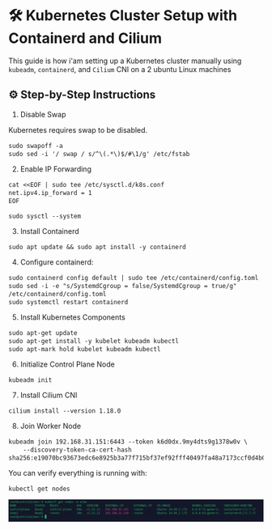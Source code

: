 # 🛠️ Kubernetes Cluster Setup with Containerd and Cilium

This guide is how i'am setting up a Kubernetes cluster manually using `kubeadm`, `containerd`, and `Cilium` CNI on a 2 ubuntu Linux machines

## ⚙️ Step-by-Step Instructions

1. Disable Swap

Kubernetes requires swap to be disabled.

```
sudo swapoff -a
sudo sed -i '/ swap / s/^\(.*\)$/#\1/g' /etc/fstab
```


2. Enable IP Forwarding
```
cat <<EOF | sudo tee /etc/sysctl.d/k8s.conf
net.ipv4.ip_forward = 1
EOF
```
```
sudo sysctl --system
```

3. Install Containerd

```
sudo apt update && sudo apt install -y containerd
```

4. Configure containerd:

```
sudo containerd config default | sudo tee /etc/containerd/config.toml
sudo sed -i -e "s/SystemdCgroup = false/SystemdCgroup = true/g" /etc/containerd/config.toml
sudo systemctl restart containerd
```

5. Install Kubernetes Components
```
sudo apt-get update
sudo apt-get install -y kubelet kubeadm kubectl
sudo apt-mark hold kubelet kubeadm kubectl
```
6. Initialize Control Plane Node
```
kubeadm init
```
7. Install Cilium CNI
```
cilium install --version 1.18.0
```

8. Join Worker Node

```
kubeadm join 192.168.31.151:6443 --token k6d0dx.9my4dts9g1378w0v \
    --discovery-token-ca-cert-hash sha256:e19070bc93673edc6e8925b3a77f715bf37ef92fff40497fa48a7173ccf0d4b0
```


You can verify everything is running with:
```
kubectl get nodes
```


![nodes ready](/1-k8s-cluster/kubeadm/1.PNG)
